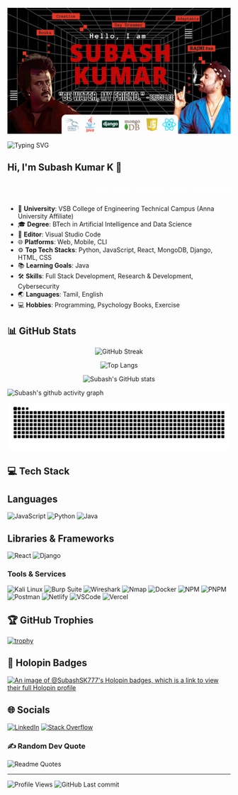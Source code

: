 ![Subash's Banner](https://github.com/SubashSK777/SubashSK777/blob/main/Assets/Gitanner.png)

![Typing SVG](https://readme-typing-svg.herokuapp.com/?font=Josefin+Sans&weight=600&size=24&pause=1000&color=DC143C&vCenter=true&width=650&lines=AI+%26+Data+Science:+Just+Playing;Self+Taught+Full+Stack+Developer;CyberSecurity:+I+Keep+It+Safe;Researcher:+Always+Asking+Why;Creativity:+My+Secret+Weapon;Rajini+Fan:+Living+in+Style!
)

## Hi, I'm Subash Kumar K 👋

<svg viewBox="0 0 800 60" xmlns="http://www.w3.org/2000/svg">
  <text x="0" y="45" font-size="24" fill="white">
    <animate attributeName="x" from="0" to="800" dur="5s" repeatCount="indefinite" />
    Self-Taught Software Engineer & Cybersecurity Enthusiast
  </text>
</svg>

- 🏫 **University**: VSB College of Engineering Technical Campus (Anna University Affiliate)
- 🎓 **Degree**: BTech in Artificial Intelligence and Data Science
- 📝 **Editor**: Visual Studio Code
- 🌐 **Platforms**: Web, Mobile, CLI
- ⚙️ **Top Tech Stacks**: Python, JavaScript, React, MongoDB, Django, HTML, CSS
- 📚 **Learning Goals**: Java
- 🛠️ **Skills**: Full Stack Development, Research & Development, Cybersecurity
- 🌏 **Languages**: Tamil, English
- 💻 **Hobbies**: Programming, Psychology Books, Exercise

## 📊 GitHub Stats

<div align="center">

![GitHub Streak](http://github-readme-streak-stats.herokuapp.com?user=SubashSK777&theme=chartreuse-dark&hide_border=true&date_format=M%20j%5B%2C%20Y%5D&v=3)

![Top Langs](https://github-readme-stats.vercel.app/api/top-langs/?username=SubashSK777&layout=compact&hide_border=true&theme=chartreuse-dark&v=3)

![Subash's GitHub stats](https://github-readme-stats.vercel.app/api?username=SubashSK777&theme=chartreuse-dark&hide_border=true&show_icons=true&v=3)



 </div>

<!-- Contribution Graph -->
![Subash's github activity graph](https://github-readme-activity-graph.vercel.app/graph?username=SubashSK777&theme=github-compact&v=1)

<p align="center" style='margin: 8px 4px;'>
    <img src="https://github.com/SubashSK777/SubashSK777/blob/main/github-contribution-grid-snake-dark.svg" alt="Subash Kumar stats snake" />
</p>

<!-- Tech Stack -->
## 💻 Tech Stack

## Languages
![JavaScript](https://img.shields.io/badge/javascript-%23323330.svg?style=for-the-badge&logo=javascript&logoColor=%23F7DF1E) 
![Python](https://img.shields.io/badge/python-3670A0?style=for-the-badge&logo=python&logoColor=ffdd54) 
![Java](https://img.shields.io/badge/java-%23ED8B00.svg?style=for-the-badge&logo=java&logoColor=white) 

## Libraries & Frameworks
![React](https://img.shields.io/badge/react-%2320232a.svg?style=for-the-badge&logo=react&logoColor=%2361DAFB) 
![Django](https://img.shields.io/badge/django-%23092E20.svg?style=for-the-badge&logo=django&logoColor=white) 

### Tools & Services

![Kali Linux](https://img.shields.io/badge/Kali%20Linux-557C93?style=for-the-badge&logo=kali-linux&logoColor=white)
![Burp Suite](https://img.shields.io/badge/Burp%20Suite-7D3C9B?style=for-the-badge&logo=burp-suite&logoColor=white)
![Wireshark](https://img.shields.io/badge/Wireshark-1679A7?style=for-the-badge&logo=wireshark&logoColor=white)
![Nmap](https://img.shields.io/badge/Nmap-00BFFF?style=for-the-badge&logo=nmap&logoColor=white)
![Docker](https://img.shields.io/badge/Docker-2CA5E0?style=for-the-badge&logo=docker&logoColor=white) 
![NPM](https://img.shields.io/badge/NPM-%23000000.svg?style=for-the-badge&logo=npm&logoColor=white) 
![PNPM](https://img.shields.io/badge/pnpm-yellow?style=for-the-badge&logo=pnpm&logoColor=white) 
![Postman](https://img.shields.io/badge/Postman-FF6C37?style=for-the-badge&logo=postman&logoColor=white) 
![Netlify](https://img.shields.io/badge/netlify-%23000000.svg?style=for-the-badge&logo=netlify&logoColor=#00C7B7) 
![VSCode](https://img.shields.io/badge/VSCode-0078D4?style=for-the-badge&logo=visual%20studio%20code&logoColor=white) 
![Vercel](https://img.shields.io/badge/Vercel-000000?style=for-the-badge&logo=vercel&logoColor=white) 

<!-- GitHub Trophies -->
## 🏆 GitHub Trophies
[![trophy](https://github-profile-trophy.vercel.app/?username=SubashSK777&theme=monokai&row=1&column=3)](https://github.com/ryo-ma/github-profile-trophy)

<!-- Holopin Badges -->
## 📛 Holopin Badges
[![An image of @SubashSK777's Holopin badges, which is a link to view their full Holopin profile](https://holopin.me/SubashSK777)](https://holopin.io/@SubashSK777)

<!-- Socials -->
## 🌐 Socials
[![LinkedIn](https://img.shields.io/badge/LinkedIn-%230077B5.svg?logo=linkedin&logoColor=white&style=for-the-badge)](https://linkedin.com/in/SubashSK777) 
[![Stack Overflow](https://img.shields.io/badge/-Stackoverflow-FE7A16?logo=stack-overflow&logoColor=white&style=for-the-badge)](https://stackoverflow.com/users/28052866/subash-kumar) 

<!-- Random Dev Quote -->
### ✍️ Random Dev Quote

![Readme Quotes](https://quotes-github-readme.vercel.app/api?type=horizontal&theme=chartreuse-dark&hide_border=true&show_icons=true)

<hr/>

<!-- Status -->
![Profile Views](https://komarev.com/ghpvc/?username=SubashSK777)
![GitHub Last commit](https://img.shields.io/github/last-commit/SubashSK777/SubashSK777)

